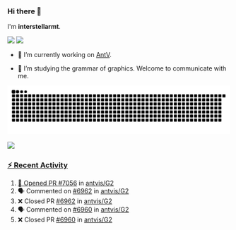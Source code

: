 ### Hi there 👋

I'm **interstellarmt**.

[![](https://img.shields.io/endpoint?url=https://awards.antv.vision/interstellarmt-g2-contributor.json)](https://github.com/antvis/g2)
[![](https://img.shields.io/endpoint?url=https://awards.antv.vision/interstellarmt-gpt-vis-contributor.json)](https://github.com/antvis/gpt-vis)

- 🔭 I’m currently working on [AntV](https://github.com/antvis).

- 📖 I’m studying the grammar of graphics. Welcome to communicate with me.

![](https://raw.githubusercontent.com/interstellarmt/interstellarmt/refs/heads/output/github-contribution-grid-snake.svg)
<div>
  <a href="https://github.com/interstellarmt">
  <img height="180em" src="https://github-readme-stats-eight-theta.vercel.app/api?username=interstellarmt&show_icons=true&include_all_commits=true&count_private=true&theme=tokyonight"/>
</div>
    
### :zap: Recent Activity

<!--START_SECTION:activity-->
1. 💪 Opened PR [#7056](https://github.com/antvis/G2/pull/7056) in [antvis/G2](https://github.com/antvis/G2)
2. 🗣 Commented on [#6962](https://github.com/antvis/G2/pull/6962#issuecomment-3135111277) in [antvis/G2](https://github.com/antvis/G2)
3. ❌ Closed PR [#6962](https://github.com/antvis/G2/pull/6962) in [antvis/G2](https://github.com/antvis/G2)
4. 🗣 Commented on [#6960](https://github.com/antvis/G2/pull/6960#issuecomment-3135109552) in [antvis/G2](https://github.com/antvis/G2)
5. ❌ Closed PR [#6960](https://github.com/antvis/G2/pull/6960) in [antvis/G2](https://github.com/antvis/G2)
<!--END_SECTION:activity-->

